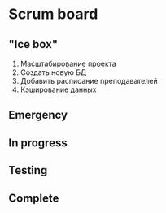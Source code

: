 # Scrum board

"Ice box"
---------------------  
1. Масштабирование проекта  
2. Создать новую БД  
3. Добавить расписание преподавателей  
4. Кэширование данных  


Emergency
---------------------

In progress
---------------------

Testing
---------------------

Complete
---------------------
